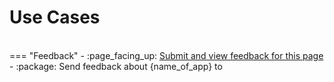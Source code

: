 # Use Cases 



<br>
=== "Feedback"
    - :page_facing_up: <a href="" target="_blank">Submit and view feedback for this page</a>
    - :package: Send feedback about {name_of_app} to <cloud-feedback@h2o.ai>